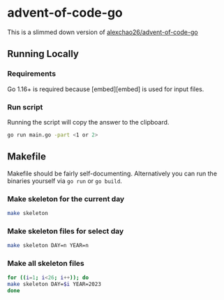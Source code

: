 # advent-of-code-go

This is a slimmed down version of [alexchao26/advent-of-code-go](https://github.com/alexchao26/advent-of-code-go/tree/main)

## Running Locally
### Requirements
Go 1.16+ is required because [embed][embed] is used for input files.

### Run script
Running the script will copy the answer to the clipboard.
```sh
go run main.go -part <1 or 2>
```

## Makefile
Makefile should be fairly self-documenting. Alternatively you can run the binaries yourself via `go run` or `go build`.

### Make skeleton for the current day
```sh
make skeleton
```

### Make skeleton files for select day
```sh
make skeleton DAY=n YEAR=n
```

### Make all skeleton files
```sh
for ((i=1; i<26; i++)); do
make skeleton DAY=$i YEAR=2023
done
```
